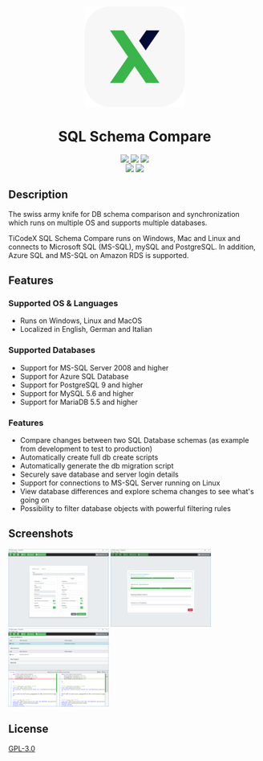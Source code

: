 <p align="center">
  <img src="./SQLSchemaCompare.UI/wwwroot/img/logo.png" width="200">
  <h1 align="center">SQL Schema Compare</h1>
</p>

<div align="center">
  <a href="https://github.com/TiCodeX/SQLSchemaCompare/stargazers">
    <img src="https://img.shields.io/github/stars/TiCodeX/SQLSchemaCompare?style=social">
  </a>
  <a href="https://github.com/TiCodeX/SQLSchemaCompare/blob/master/LICENSE">
    <img src="https://img.shields.io/github/license/TiCodeX/SQLSchemaCompare"></a>
  <a href="https://github.com/TiCodeX/SQLSchemaCompare/releases">
    <img src="https://img.shields.io/github/v/release/TiCodeX/SQLSchemaCompare"></a>
  <br/>
  <a href="https://github.com/TiCodeX/SQLSchemaCompare/actions/workflows/unit-tests.yml">
    <img src="https://img.shields.io/github/actions/workflow/status/TiCodeX/SQLSchemaCompare/unit-tests.yml?label=unit-tests"></a>
  <a href="https://github.com/TiCodeX/SQLSchemaCompare/actions/workflows/integration-tests.yml">
    <img src="https://img.shields.io/github/actions/workflow/status/TiCodeX/SQLSchemaCompare/integration-tests.yml?label=integration-tests">
  </a>
</div>

## Description

The swiss army knife for DB schema comparison and synchronization which runs on multiple OS and supports multiple databases.

TiCodeX SQL Schema Compare runs on Windows, Mac and Linux and connects to Microsoft SQL (MS-SQL), mySQL and PostgreSQL.
In addition, Azure SQL and MS-SQL on Amazon RDS is supported.

## Features

### Supported OS & Languages
- Runs on Windows, Linux and MacOS
- Localized in English, German and Italian

### Supported Databases
- Support for MS-SQL Server 2008 and higher
- Support for Azure SQL Database
- Support for PostgreSQL 9 and higher
- Support for MySQL 5.6 and higher
- Support for MariaDB 5.5 and higher

### Features
- Compare changes between two SQL Database schemas (as example from development to test to production)
- Automatically create full db create scripts
- Automatically generate the db migration script
- Securely save database and server login details
- Support for connections to MS-SQL Server running on Linux
- View database differences and explore schema changes to see what's going on
- Possibility to filter database objects with powerful filtering rules


## Screenshots
<p>
  <img src="./images/sqlcompare-screenshot1.png" width="200">
  <img src="./images/sqlcompare-screenshot2.png" width="200">
  <img src="./images/sqlcompare-screenshot3.png" width="200">
</p>

## License

[GPL-3.0](https://choosealicense.com/licenses/gpl-3.0/)
